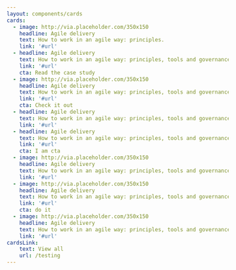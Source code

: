 ```yaml
---
layout: components/cards
cards:
  - image: http://via.placeholder.com/350x150
    headline: Agile delivery
    text: How to work in an agile way: principles.
    link: '#url'
  - headline: Agile delivery
    text: How to work in an agile way: principles, tools and governance.
    link: '#url'
    cta: Read the case study
  - image: http://via.placeholder.com/350x150
    headline: Agile delivery
    text: How to work in an agile way: principles, tools and governance. And way more things
    link: '#url'
    cta: Check it out
  - headline: Agile delivery
    text: How to work in an agile way: principles, tools and governance.
    link: '#url'
  - headline: Agile delivery
    text: How to work in an agile way: principles, tools and governance.
    link: '#url'
    cta: I am cta
  - image: http://via.placeholder.com/350x150
    headline: Agile delivery
    text: How to work in an agile way: principles, tools and governance.
    link: '#url'
  - image: http://via.placeholder.com/350x150
    headline: Agile delivery
    text: How to work in an agile way: principles, tools and governance.
    link: '#url'
    cta: do it
  - image: http://via.placeholder.com/350x150
    headline: Agile delivery
    text: How to work in an agile way: principles, tools and governance.
    link: '#url'
cardsLink:
    text: View all
    url: /testing
---
```

